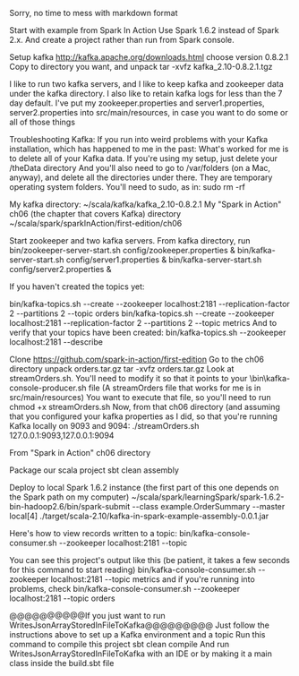 Sorry, no time to mess with markdown format

Start with example from Spark In Action
Use Spark 1.6.2 instead of Spark 2.x. And create a project rather than run from Spark console.

Setup kafka
http://kafka.apache.org/downloads.html
choose version 0.8.2.1
Copy to directory you want, and unpack
tar -xvfz kafka_2.10-0.8.2.1.tgz

I like to run two kafka servers, and I like to keep kafka and zookeeper data under the kafka directory. I also like to retain kafka logs for less than the 7 day default.
I've put my zookeeper.properties and server1.properties, server2.properties into src/main/resources, in case you want to do some or all of those things

Troubleshooting Kafka:
If you run into weird problems with your Kafka installation, which has happened to me in the past:
What's worked for me is to delete all of your Kafka data.
If you're using my setup, just delete your <KafkaRoot>/theData directory
And you'll also need to go to /var/folders (on a Mac, anyway), and delete all the directories under there. They are temporary operating system folders.
You'll need to sudo, as in: sudo rm -rf <whatever> 


My kafka directory:
~/scala/kafka/kafka_2.10-0.8.2.1
My "Spark in Action" ch06 (the chapter that covers Kafka) directory
~/scala/spark/sparkInAction/first-edition/ch06

Start zookeeper and two kafka servers.  From kafka directory, run
bin/zookeeper-server-start.sh config/zookeeper.properties &
bin/kafka-server-start.sh config/server1.properties &
bin/kafka-server-start.sh config/server2.properties &

If you haven't created the topics yet:

bin/kafka-topics.sh --create --zookeeper localhost:2181 --replication-factor 2 --partitions 2 --topic orders
bin/kafka-topics.sh --create --zookeeper localhost:2181 --replication-factor 2 --partitions 2 --topic metrics
And to verify that your topics have been created:
bin/kafka-topics.sh --zookeeper localhost:2181 --describe

Clone https://github.com/spark-in-action/first-edition
Go to the ch06 directory
unpack orders.tar.gz
tar -xvfz orders.tar.gz
Look at streamOrders.sh.  You'll need to modify it so that it points to your <kafkaRoot>\bin\kafka-console-producer.sh file
(A streamOrders file that works for me is in src/main/resources)
You want to execute that file, so you'll need to run
chmod +x streamOrders.sh
Now, from that ch06 directory (and assuming that you configured your kafka properties as I did, so that you're running Kafka locally on 9093 and 9094:
./streamOrders.sh 127.0.0.1:9093,127.0.0.1:9094

From "Spark in Action" ch06 directory 
 
 
 Package our scala project
 sbt clean assembly
 
 Deploy to local Spark 1.6.2 instance (the first part of this one depends on the Spark path on my computer)
 ~/scala/spark/learningSpark/spark-1.6.2-bin-hadoop2.6/bin/spark-submit --class example.OrderSummary --master local[4]  ./target/scala-2.10/kafka-in-spark-example-assembly-0.0.1.jar

Here's how to view records written to a topic:
bin/kafka-console-consumer.sh --zookeeper localhost:2181 --topic <theTopic>

You can see this project's output like this (be patient, it takes a few seconds for this command to start reading)
bin/kafka-console-consumer.sh --zookeeper localhost:2181 --topic metrics
and if you're running into problems, check 
bin/kafka-console-consumer.sh --zookeeper localhost:2181 --topic orders

@@@@@@@@@@If you just want to run WritesJsonArrayStoredInFileToKafka@@@@@@@@@
Just follow the instructions above to set up a Kafka environment and a topic
Run this command to compile this project
sbt clean compile
And run WritesJsonArrayStoredInFileToKafka with an IDE or by making it a main class inside the build.sbt file
